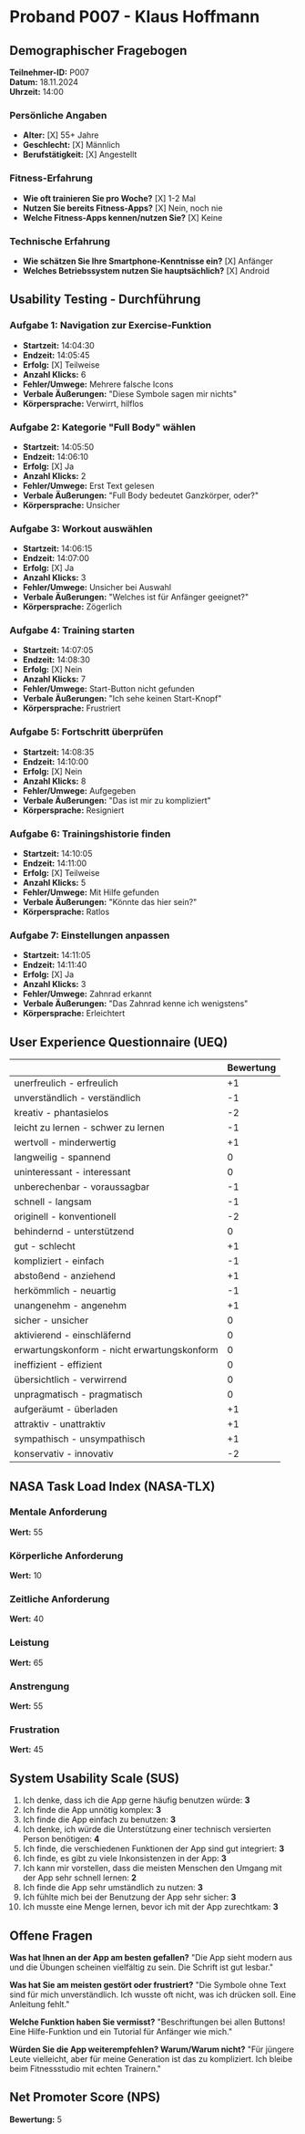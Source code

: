 # Proband P007 - Klaus Hoffmann

## Demographischer Fragebogen

**Teilnehmer-ID:** P007  
**Datum:** 18.11.2024  
**Uhrzeit:** 14:00

### Persönliche Angaben
- **Alter:** [X] 55+ Jahre
- **Geschlecht:** [X] Männlich
- **Berufstätigkeit:** [X] Angestellt

### Fitness-Erfahrung
- **Wie oft trainieren Sie pro Woche?** [X] 1-2 Mal
- **Nutzen Sie bereits Fitness-Apps?** [X] Nein, noch nie
- **Welche Fitness-Apps kennen/nutzen Sie?** [X] Keine

### Technische Erfahrung
- **Wie schätzen Sie Ihre Smartphone-Kenntnisse ein?** [X] Anfänger
- **Welches Betriebssystem nutzen Sie hauptsächlich?** [X] Android

## Usability Testing - Durchführung

### Aufgabe 1: Navigation zur Exercise-Funktion
- **Startzeit:** 14:04:30
- **Endzeit:** 14:05:45
- **Erfolg:** [X] Teilweise
- **Anzahl Klicks:** 6
- **Fehler/Umwege:** Mehrere falsche Icons
- **Verbale Äußerungen:** "Diese Symbole sagen mir nichts"
- **Körpersprache:** Verwirrt, hilflos

### Aufgabe 2: Kategorie "Full Body" wählen
- **Startzeit:** 14:05:50
- **Endzeit:** 14:06:10
- **Erfolg:** [X] Ja
- **Anzahl Klicks:** 2
- **Fehler/Umwege:** Erst Text gelesen
- **Verbale Äußerungen:** "Full Body bedeutet Ganzkörper, oder?"
- **Körpersprache:** Unsicher

### Aufgabe 3: Workout auswählen
- **Startzeit:** 14:06:15
- **Endzeit:** 14:07:00
- **Erfolg:** [X] Ja
- **Anzahl Klicks:** 3
- **Fehler/Umwege:** Unsicher bei Auswahl
- **Verbale Äußerungen:** "Welches ist für Anfänger geeignet?"
- **Körpersprache:** Zögerlich

### Aufgabe 4: Training starten
- **Startzeit:** 14:07:05
- **Endzeit:** 14:08:30
- **Erfolg:** [X] Nein
- **Anzahl Klicks:** 7
- **Fehler/Umwege:** Start-Button nicht gefunden
- **Verbale Äußerungen:** "Ich sehe keinen Start-Knopf"
- **Körpersprache:** Frustriert

### Aufgabe 5: Fortschritt überprüfen
- **Startzeit:** 14:08:35
- **Endzeit:** 14:10:00
- **Erfolg:** [X] Nein
- **Anzahl Klicks:** 8
- **Fehler/Umwege:** Aufgegeben
- **Verbale Äußerungen:** "Das ist mir zu kompliziert"
- **Körpersprache:** Resigniert

### Aufgabe 6: Trainingshistorie finden
- **Startzeit:** 14:10:05
- **Endzeit:** 14:11:00
- **Erfolg:** [X] Teilweise
- **Anzahl Klicks:** 5
- **Fehler/Umwege:** Mit Hilfe gefunden
- **Verbale Äußerungen:** "Könnte das hier sein?"
- **Körpersprache:** Ratlos

### Aufgabe 7: Einstellungen anpassen
- **Startzeit:** 14:11:05
- **Endzeit:** 14:11:40
- **Erfolg:** [X] Ja
- **Anzahl Klicks:** 3
- **Fehler/Umwege:** Zahnrad erkannt
- **Verbale Äußerungen:** "Das Zahnrad kenne ich wenigstens"
- **Körpersprache:** Erleichtert

## User Experience Questionnaire (UEQ)

| | Bewertung |
|---|---|
| unerfreulich - erfreulich | +1 |
| unverständlich - verständlich | -1 |
| kreativ - phantasielos | -2 |
| leicht zu lernen - schwer zu lernen | -1 |
| wertvoll - minderwertig | +1 |
| langweilig - spannend | 0 |
| uninteressant - interessant | 0 |
| unberechenbar - voraussagbar | -1 |
| schnell - langsam | -1 |
| originell - konventionell | -2 |
| behindernd - unterstützend | 0 |
| gut - schlecht | +1 |
| kompliziert - einfach | -1 |
| abstoßend - anziehend | +1 |
| herkömmlich - neuartig | -1 |
| unangenehm - angenehm | +1 |
| sicher - unsicher | 0 |
| aktivierend - einschläfernd | 0 |
| erwartungskonform - nicht erwartungskonform | 0 |
| ineffizient - effizient | 0 |
| übersichtlich - verwirrend | 0 |
| unpragmatisch - pragmatisch | 0 |
| aufgeräumt - überladen | +1 |
| attraktiv - unattraktiv | +1 |
| sympathisch - unsympathisch | +1 |
| konservativ - innovativ | -2 |

## NASA Task Load Index (NASA-TLX)

### Mentale Anforderung
**Wert:** 55

### Körperliche Anforderung
**Wert:** 10

### Zeitliche Anforderung
**Wert:** 40

### Leistung
**Wert:** 65

### Anstrengung
**Wert:** 55

### Frustration
**Wert:** 45

## System Usability Scale (SUS)

1. Ich denke, dass ich die App gerne häufig benutzen würde: **3**
2. Ich finde die App unnötig komplex: **3**
3. Ich finde die App einfach zu benutzen: **3**
4. Ich denke, ich würde die Unterstützung einer technisch versierten Person benötigen: **4**
5. Ich finde, die verschiedenen Funktionen der App sind gut integriert: **3**
6. Ich finde, es gibt zu viele Inkonsistenzen in der App: **3**
7. Ich kann mir vorstellen, dass die meisten Menschen den Umgang mit der App sehr schnell lernen: **2**
8. Ich finde die App sehr umständlich zu nutzen: **3**
9. Ich fühlte mich bei der Benutzung der App sehr sicher: **3**
10. Ich musste eine Menge lernen, bevor ich mit der App zurechtkam: **3**

## Offene Fragen

**Was hat Ihnen an der App am besten gefallen?**
"Die App sieht modern aus und die Übungen scheinen vielfältig zu sein. Die Schrift ist gut lesbar."

**Was hat Sie am meisten gestört oder frustriert?**
"Die Symbole ohne Text sind für mich unverständlich. Ich wusste oft nicht, was ich drücken soll. Eine Anleitung fehlt."

**Welche Funktion haben Sie vermisst?**
"Beschriftungen bei allen Buttons! Eine Hilfe-Funktion und ein Tutorial für Anfänger wie mich."

**Würden Sie die App weiterempfehlen? Warum/Warum nicht?**
"Für jüngere Leute vielleicht, aber für meine Generation ist das zu kompliziert. Ich bleibe beim Fitnessstudio mit echten Trainern."

## Net Promoter Score (NPS)
**Bewertung:** 5